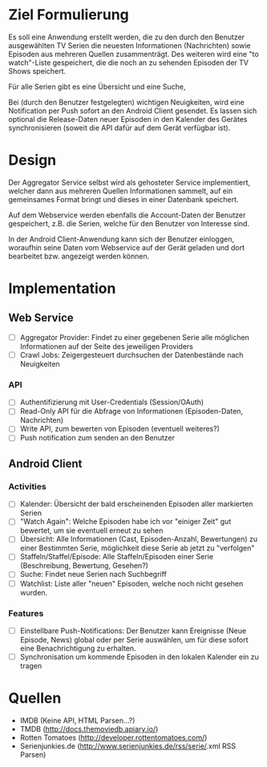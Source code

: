 # Ziel Formulierung

Es soll eine Anwendung erstellt werden, die zu den durch den Benutzer ausgewählten TV Serien die neuesten Informationen (Nachrichten) sowie Episoden aus mehreren Quellen zusammenträgt. Des weiteren wird eine "to watch"-Liste gespeichert, die die noch an zu sehenden Episoden der TV Shows speichert.

Für alle Serien gibt es eine Übersicht und eine Suche, 

Bei (durch den Benutzer festgelegten) wichtigen Neuigkeiten, wird eine Notification per Push sofort an den Android Client gesendet. Es lassen sich optional die Release-Daten neuer Episoden in den Kalender des Gerätes synchronisieren (soweit die API dafür auf dem Gerät verfügbar ist).

# Design

Der Aggregator Service selbst wird als gehosteter Service implementiert, welcher dann aus mehreren Quellen Informationen sammelt, auf ein gemeinsames Format bringt und dieses in einer Datenbank speichert.

Auf dem Webservice werden ebenfalls die Account-Daten der Benutzer gespeichert, z.B. die Serien, welche für den Benutzer von Interesse sind.

In der Android Client-Anwendung kann sich der Benutzer einloggen, woraufhin seine Daten vom Webservice auf der Gerät geladen und dort bearbeitet bzw. angezeigt werden können.

# Implementation

## Web Service

- [ ] Aggregator Provider: Findet zu einer gegebenen Serie alle möglichen Informationen auf der Seite des jeweiligen Providers
- [ ] Crawl Jobs: Zeigergesteuert durchsuchen der Datenbestände nach Neuigkeiten 

### API

- [ ] Authentifizierung mit User-Credentials (Session/OAuth)
- [ ] Read-Only API für die Abfrage von Informationen (Episoden-Daten, Nachrichten)
- [ ] Write API, zum bewerten von Episoden (eventuell weiteres?)
- [ ] Push notification zum senden an den Benutzer

## Android Client

### Activities

- [ ] Kalender: Übersicht der bald erscheinenden Episoden aller markierten Serien
- [ ] "Watch Again": Welche Episoden habe ich vor "einiger Zeit" gut bewertet, um sie eventuell erneut zu sehen
- [ ] Übersicht: Alle Informationen (Cast, Episoden-Anzahl, Bewertungen) zu einer Bestimmten Serie, möglichkeit diese Serie ab jetzt zu "verfolgen"
- [ ] Staffeln/Staffel/Episode: Alle Staffeln/Episoden einer Serie (Beschreibung, Bewertung, Gesehen?)
- [ ] Suche: Findet neue Serien nach Suchbegriff
- [ ] Watchlist: Liste aller "neuen" Episoden, welche noch nicht gesehen wurden.

### Features

- [ ] Einstellbare Push-Notifications: Der Benutzer kann Ereignisse (Neue Episode, News) global oder per Serie auswählen, um für diese sofort eine Benachrichtigung zu erhalten.
- [ ] Synchronisation um kommende Episoden in den lokalen Kalender ein zu tragen

# Quellen

* IMDB (Keine API, HTML Parsen...?)
* TMDB (http://docs.themoviedb.apiary.io/)
* Rotten Tomatoes (http://developer.rottentomatoes.com/)
* Serienjunkies.de (http://www.serienjunkies.de/rss/serie/<serie>.xml RSS Parsen)